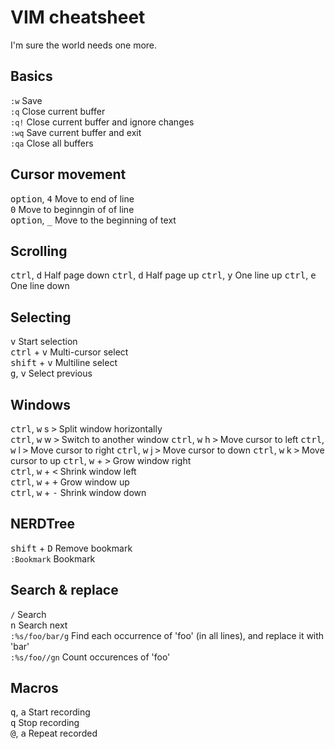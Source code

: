 # VIM cheatsheet

I'm sure the world needs one more.

## Basics
`:w` Save  
`:q` Close current buffer  
`:q!` Close current buffer and ignore changes  
`:wq` Save current buffer and exit  
`:qa` Close all buffers  

## Cursor movement
<kbd>option</kbd>, <kbd>4</kbd> Move to end of line  
<kbd>0</kbd> Move to beginngin of of line  
<kbd>option</kbd>, <kbd>_</kbd> Move to the beginning of text  

## Scrolling
<kbd>ctrl</kbd>, <kbd>d</kbd> Half page down
<kbd>ctrl</kbd>, <kbd>d</kbd> Half page up
<kbd>ctrl</kbd>, <kbd>y</kbd> One line up
<kbd>ctrl</kbd>, <kbd>e</kbd> One line down

## Selecting

<kbd>v</kbd> Start selection  
<kbd>ctrl</kbd> + <kbd>v</kbd> Multi-cursor select  
<kbd>shift</kbd> + <kbd>v</kbd> Multiline select  
<kbd>g</kbd>, <kbd>v</kbd> Select previous  

## Windows
<kbd>ctrl</kbd>, <kbd>w</kbd> s <kbd>></kbd> Split window horizontally  
<kbd>ctrl</kbd>, <kbd>w</kbd> w <kbd>></kbd> Switch to another window
<kbd>ctrl</kbd>, <kbd>w</kbd> h <kbd>></kbd> Move cursor to left
<kbd>ctrl</kbd>, <kbd>w</kbd> l <kbd>></kbd> Move cursor to right
<kbd>ctrl</kbd>, <kbd>w</kbd> j <kbd>></kbd> Move cursor to down
<kbd>ctrl</kbd>, <kbd>w</kbd> k <kbd>></kbd> Move cursor to up
<kbd>ctrl</kbd>, <kbd>w</kbd> + <kbd>></kbd> Grow window right  
<kbd>ctrl</kbd>, <kbd>w</kbd> + <kbd><</kbd> Shrink window left  
  <kbd>ctrl</kbd>, <kbd>w</kbd> + <kbd>+</kbd> Grow window up  
<kbd>ctrl</kbd>, <kbd>w</kbd> + <kbd>-</kbd> Shrink window down  

## NERDTree

<kbd>shift</kbd></kbd> + <kbd>D</kbd> Remove bookmark  
`:Bookmark` Bookmark  

## Search & replace

`/` Search  
<kbd>n</kbd> Search next  
`:%s/foo/bar/g` Find each occurrence of 'foo' (in all lines), and replace it with 'bar'  
`:%s/foo//gn` Count occurences of 'foo'  

## Macros

<kbd>q</kbd>, <kbd>a</kbd> Start recording  
<kbd>q</kbd> Stop recording  
<kbd>@</kbd>, <kbd>a</kbd> Repeat recorded

